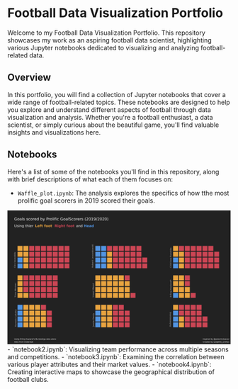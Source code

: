 # Football Data Visualization Portfolio
Welcome to my Football Data Visualization Portfolio. This repository showcases my work as an aspiring football data scientist, highlighting various Jupyter notebooks dedicated to visualizing and analyzing football-related data.

## Overview

In this portfolio, you will find a collection of Jupyter notebooks that cover a wide range of football-related topics. These notebooks are designed to help you explore and understand different aspects of football through data visualization and analysis. Whether you're a football enthusiast, a data scientist, or simply curious about the beautiful game, you'll find valuable insights and visualizations here.

## Notebooks
Here's a list of some of the notebooks you'll find in this repository, along with brief descriptions of what each of them focuses on:

- `Waffle_plot.ipynb`: The analysis explores the specifics of how tthe most prolific goal scorers in 2019 scored their goals.
<img src="./visualizations/waffle.png" >
- `notebook2.ipynb`: Visualizing team performance across multiple seasons and competitions.
- `notebook3.ipynb`: Examining the correlation between various player attributes and their market values.
- `notebook4.ipynb`: Creating interactive maps to showcase the geographical distribution of football clubs.


